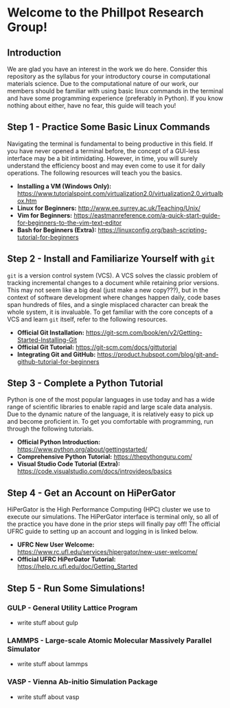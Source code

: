 # Welcome to the Phillpot Research Group!

## Introduction
We are glad you have an interest in the work we do here. Consider this repository as the syllabus for your introductory course in computational materials science. Due to the computational nature of our work, our members should be familiar with using basic linux commands in the terminal and have some programming experience (preferably in Python). If you know nothing about either, have no fear, this guide will teach you!

## Step 1 - Practice Some Basic Linux Commands
Navigating the terminal is fundamental to being productive in this field. If you have never opened a terminal before, the concept of a GUI-less interface may be a bit intimidating. However, in time, you will surely understand the efficiency boost and may even come to use it for daily operations. The following resources will teach you the basics.
* __Installing a VM (Windows Only):__ https://www.tutorialspoint.com/virtualization2.0/virtualization2.0_virtualbox.htm
* __Linux for Beginners:__ http://www.ee.surrey.ac.uk/Teaching/Unix/
* __Vim for Beginners:__ https://eastmanreference.com/a-quick-start-guide-for-beginners-to-the-vim-text-editor
* __Bash for Beginners (Extra):__ https://linuxconfig.org/bash-scripting-tutorial-for-beginners

## Step 2 - Install and Familiarize Yourself with `git`
`git` is a version control system (VCS). A VCS solves the classic problem of tracking incremental changes to a document while retaining prior versions. This may not seem like a big deal (just make a new copy???), but in the context of software development where changes happen daily, code bases span hundreds of files, and a single misplaced character can break the whole system, it is invaluable. To get familiar with the core concepts of a VCS and learn `git` itself, refer to the following resources.
* __Official Git Installation:__ https://git-scm.com/book/en/v2/Getting-Started-Installing-Git
* __Official Git Tutorial:__ https://git-scm.com/docs/gittutorial
* __Integrating Git and GitHub:__ https://product.hubspot.com/blog/git-and-github-tutorial-for-beginners

## Step 3 - Complete a Python Tutorial
Python is one of the most popular languages in use today and has a wide range of scientific libraries to enable rapid and large scale data analysis. Due to the dynamic nature of the language, it is relatively easy to pick up and become proficient in. To get you comfortable with programming, run through the following tutorials.
* __Official Python Introduction:__ https://www.python.org/about/gettingstarted/
* __Comprehensive Python Tutorial:__ https://thepythonguru.com/
* __Visual Studio Code Tutorial (Extra):__ https://code.visualstudio.com/docs/introvideos/basics

## Step 4 - Get an Account on HiPerGator
HiPerGator is the High Performance Computing (HPC) cluster we use to execute our simulations. The HiPerGator interface is terminal only, so all of the practice you have done in the prior steps will finally pay off! The official UFRC guide to setting up an account and logging in is linked below.
* __UFRC New User Welcome:__ https://www.rc.ufl.edu/services/hipergator/new-user-welcome/
* __Official UFRC HiPerGator Tutorial:__ https://help.rc.ufl.edu/doc/Getting_Started

## Step 5 - Run Some Simulations!

### GULP - General Utility Lattice Program
- write stuff about gulp

### LAMMPS - Large-scale Atomic Molecular Massively Parallel Simulator
- write stuff about lammps

### VASP - Vienna Ab-initio Simulation Package
- write stuff about vasp
